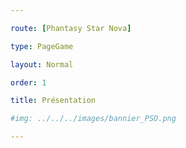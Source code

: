 ```yaml
---

route: [Phantasy Star Nova]

type: PageGame

layout: Normal

order: 1

title: Présentation

#img: ../../../images/bannier_PSO.png

---
```

